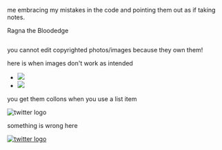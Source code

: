 <!Doctype html>
<html>
<head> 
<title> first project on github ever! </title>
    <p> me embracing my mistakes in the code and pointing them out as if taking notes.</p>
</head>
<body>  <p> Ragna the Bloodedge</p>
    <img src="http://www.dustloop.com/wiki/images/thumb/f/fd/BBCS_Ragna_6A.png/175px-BBCS_Ragna_6A.png" alt="">
    <p> you cannot edit copyrighted photos/images because they own them!</p>
<footer>
    <p> here is when images don't work as intended</p>
<ul>
  <li>
    <img src="http://facebook.com">
  </li>
  <li>
    <img src="img/twitter-wrap.png">
  </li>
</ul>
    <p> you get them collons when you use a list item</p>
    <img src="twitter-wrap.png" alt="twitter logo">
    <p>something is wrong here</p>
    <a href="http://twitter.com"><img src="img/twitter-wrap.png" alt="twitter logo"></a>
</footer>
</body>
</html>
